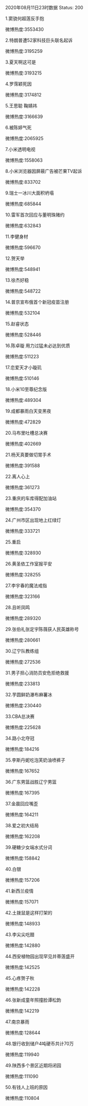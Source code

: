2020年08月11日23时数据
Status: 200

1.窦骁何超莲反手抱

微博热度:3553430

2.特朗普遭52家科技巨头联名起诉

微博热度:3195259

3.夏天啊这可是

微博热度:3193215

4.罗霈颖死因

微博热度:3174812

5.王思聪 鞠婧祎

微博热度:3166639

6.被陈婷气死

微博热度:2065925

7.小米透明电视

微博热度:1558063

8.小米浏览器因屏蔽广告被芒果TV起诉

微博热度:833702

9.瑞士一冰川大面积坍塌

微博热度:685844

10.雷军首次回应与董明珠赌约

微博热度:632843

11.李健身材

微博热度:596670

12.贺天举

微博热度:548941

13.徐杰好稳

微博热度:548722

14.普京宣布俄首个新冠疫苗注册

微博热度:532104

15.赵睿状态

微博热度:528446

16.陈卓璇 用力过猛未必达到优质

微博热度:511223

17.恋爱天才小璇玑

微博热度:510146

18.小米10至尊纪念版

微博热度:489304

19.成都暴雨白天变黑夜

微博热度:472829

20.马布里吐槽总决赛

微博热度:402669

21.杨天真要做切胃手术

微博热度:391588

22.离人心上

微博热度:361273

23.重庆的车库得配加油站

微博热度:354370

24.广州市区出现地上红绿灯

微博热度:333721

25.重启

微博热度:328930

26.黄圣依工作室报平安

微博热度:328255

27.李宇春的魔法戒指

微博热度:323166

28.且听凤鸣

微博热度:289320

29.张伯礼张定宇陈薇获人民英雄称号

微博热度:280661

30.辽宁队教练组

微博热度:272536

31.男子担心消防员安危拒绝救援

微博热度:233813

32.芋圆鲜奶瀑布麻薯冰

微博热度:230440

33.CBA总决赛

微博热度:225628

34.路小北夺冠

微博热度:184216

35.李斯丹妮吃泡芙奶油喷裤子

微博热度:167652

36.广东男篮战胜辽宁男篮

微博热度:167395

37.金晨回应嘴歪

微博热度:164211

38.爱之初大结局

微博热度:162208

39.硬糖少女端水式分词

微博热度:158842

40.白银

微博热度:157206

41.新西兰疫情

微博热度:157071

42.土拨鼠是这样打架的

微博热度:148933

43.李尖尖吃醋

微博热度:142880

44.西安植物园出现罕见并蒂莲盛开

微博热度:142525

45.心疼贺子秋

微博热度:142228

46.张新成童年照撞脸谭松韵

微博热度:142219

47.南京暴雨

微博热度:128644

48.银行收到储户4吨硬币共计70万

微博热度:119940

49.陕西多个景区近期将闭园

微博热度:111090

50.有钱人上班的原因

微博热度:110804

